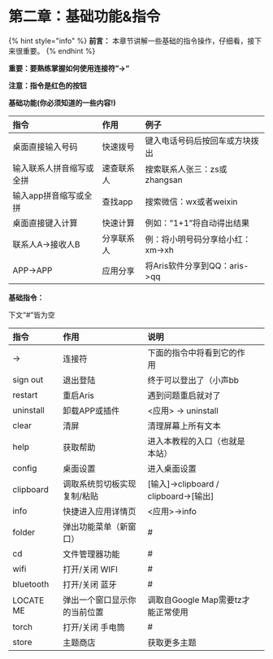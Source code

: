 # 第二章：基础功能&指令

{% hint style="info" %}
**前言：** 本章节讲解一些基础的指令操作，仔细看，接下来很重要。
{% endhint %}

**重要：要熟练掌握如何使用连接符”-&gt;“**

**注意：指令是红色的按钮**

**基础功能\(你必须知道的一些内容!\)**

| **指令** | **作用** | **例子** |
| :--- | :--- | :--- |
| 桌面直接输入号码 | 快速拨号 | 键入电话号码后按回车或方块拨出 |
| 输入联系人拼音缩写或全拼 | 速查联系人 | 搜索联系人张三：zs或zhangsan |
| 输入app拼音缩写或全拼 | 查找app | 搜索微信：wx或者weixin |
| 桌面直接键入计算 | 快速计算 | 例如：”1+1”将自动得出结果 |
| 联系人A-&gt;接收人B | 分享联系人 | 例：将小明号码分享给小红：xm-&gt;xh |
| APP-&gt;APP | 应用分享 | 将Aris软件分享到QQ：aris-&gt;qq |

**基础指令：**

下文“\#”皆为空

| **指令** | 作用 | 说明 |  |
| :--- | :--- | :--- | :--- |
| -&gt; | 连接符 | 下面的指令中将看到它的作用 |  |
| sign out | 退出登陆 | 终于可以登出了（小声bb |  |
| restart | 重启Aris | 遇到问题重启就对了 |  |
| uninstall | 卸载APP或插件 | &lt;应用&gt; -&gt; uninstall |  |
| clear | 清屏 | 清理屏幕上所有文本 |  |
| help | 获取帮助 | 进入本教程的入口（也就是本站） |  |
| config | 桌面设置 | 进入桌面设置 |  |
| clipboard | 调取系统剪切板实现 复制/粘贴 | \[输入\]-&gt;clipboard / clipboard-&gt;\[输出\] |  |
| info | 快捷进入应用详情页 | &lt;应用&gt;-&gt;info |  |
| folder | 弹出功能菜单（新窗口） | \# |  |
| cd | 文件管理器功能 | \# |  |
| wifi | 打开/关闭 WIFI | \# |  |
| bluetooth | 打开/关闭 蓝牙 | \# |  |
| LOCATE ME | 弹出一个窗口显示你的当前位置 | 调取自Google Map需要tz才能正常使用 |  |
| torch | 打开/关闭 手电筒 | \# |  |
| store | 主题商店 | 获取更多主题 |  |

